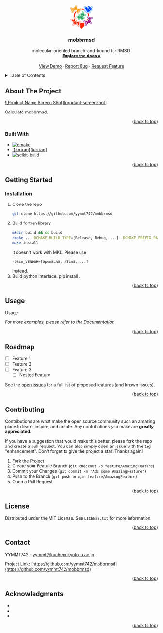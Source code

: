 <!-- Improved compatibility of back to top link: See: https://github.com/othneildrew/Best-README-Template/pull/73 -->
<a name="readme-top"></a>
<!--
*** Thanks for checking out the Best-README-Template. If you have a suggestion
*** that would make this better, please fork the repo and create a pull request
*** or simply open an issue with the tag "enhancement".
*** Don't forget to give the project a star!
*** Thanks again! Now go create something AMAZING! :D
-->



<!-- PROJECT SHIELDS -->
<!--
*** I'm using markdown "reference style" links for readability.
*** Reference links are enclosed in brackets [ ] instead of parentheses ( ).
*** See the bottom of this document for the declaration of the reference variables
*** for contributors-url, forks-url, etc. This is an optional, concise syntax you may use.
*** https://www.markdownguide.org/basic-syntax/#reference-style-links
-->
<!--
[![Contributors][contributors-shield]][contributors-url]
[![Forks][forks-shield]][forks-url]
[![Stargazers][stars-shield]][stars-url]
[![Issues][issues-shield]][issues-url]
[![MIT License][license-shield]][license-url]
-->



<!-- PROJECT LOGO -->
<br />
<div align="center">
  <a href="https://github.com/yymmt742/mobbrmsd">
    <img src="images/logo.png" alt="Logo" width="80" height="80">
  </a>

<h3 align="center">mobbrmsd</h3>

  <p align="center">
    molecular-oriented branch-and-bound for RMSD.
    <br />
    <a href="https://github.com/yymmt742/mobbrmsd"><strong>Explore the docs »</strong></a>
    <br />
    <br />
    <a href="https://github.com/yymmt742/mobbrmsd">View Demo</a>
    ·
    <a href="https://github.com/yymmt742/mobbrmsd/issues/new?labels=bug&template=bug-report---.md">Report Bug</a>
    ·
    <a href="https://github.com/yymmt742/mobbrmsd/issues/new?labels=enhancement&template=feature-request---.md">Request Feature</a>
  </p>
</div>


<!-- TABLE OF CONTENTS -->
<details>
  <summary>Table of Contents</summary>
  <ol>
    <li>
      <a href="#about-the-project">About The Project</a>
      <ul>
        <li><a href="#built-with">Built With</a></li>
      </ul>
    </li>
    <li>
      <a href="#getting-started">Getting Started</a>
      <ul>
        <li><a href="#prerequisites">Prerequisites</a></li>
        <li><a href="#installation">Installation</a></li>
      </ul>
    </li>
    <li><a href="#usage">Usage</a></li>
    <li><a href="#roadmap">Roadmap</a></li>
    <li><a href="#contributing">Contributing</a></li>
    <li><a href="#license">License</a></li>
    <li><a href="#contact">Contact</a></li>
    <li><a href="#acknowledgments">Acknowledgments</a></li>
  </ol>
</details>



<!-- ABOUT THE PROJECT -->
## About The Project

[![Product Name Screen Shot][product-screenshot]](https://example.com)

Calculate mobbrmsd.

<p align="right">(<a href="#readme-top">back to top</a>)</p>



### Built With

* [![cmake][cmake]][cmake-url]
* [![fortran][fortran]][fortran-url]
* [![scikit-build][skbuild-shield]][skbuild-url]

<p align="right">(<a href="#readme-top">back to top</a>)</p>



<!-- GETTING STARTED -->
## Getting Started

### Installation

1. Clone the repo
   ```sh
   git clone https://github.com/yymmt742/mobbrmsd
   ```
2. Build fortran library
   ```sh
   mkdir build && cd build
   cmake .. -DCMAKE_BUILD_TYPE=[Release, Debug, ...] -DCMAKE_PREFIX_PATH=your_local_cmake_path
   make install
   ```
   It doesn't work with MKL. Please use
   ```sh
   -DBLA_VENDOR=[OpenBLAS, ATLAS, ...]
   ```
   instead.
3. Build python interface.
   pip install .


<p align="right">(<a href="#readme-top">back to top</a>)</p>

<!-- USAGE EXAMPLES -->
## Usage

Usage

_For more examples, please refer to the [Documentation](https://example.com)_

<p align="right">(<a href="#readme-top">back to top</a>)</p>



<!-- ROADMAP -->
## Roadmap

- [ ] Feature 1
- [ ] Feature 2
- [ ] Feature 3
    - [ ] Nested Feature

See the [open issues](https://github.com/yymmt742/mobbrmsd/issues) for a full list of proposed features (and known issues).

<p align="right">(<a href="#readme-top">back to top</a>)</p>



<!-- CONTRIBUTING -->
## Contributing

Contributions are what make the open source community such an amazing place to learn, inspire, and create. Any contributions you make are **greatly appreciated**.

If you have a suggestion that would make this better, please fork the repo and create a pull request. You can also simply open an issue with the tag "enhancement".
Don't forget to give the project a star! Thanks again!

1. Fork the Project
2. Create your Feature Branch (`git checkout -b feature/AmazingFeature`)
3. Commit your Changes (`git commit -m 'Add some AmazingFeature'`)
4. Push to the Branch (`git push origin feature/AmazingFeature`)
5. Open a Pull Request

<p align="right">(<a href="#readme-top">back to top</a>)</p>



<!-- LICENSE -->
## License

Distributed under the MIT License. See `LICENSE.txt` for more information.

<p align="right">(<a href="#readme-top">back to top</a>)</p>



<!-- CONTACT -->
## Contact

YYMMT742 - yymmt@kuchem.kyoto-u.ac.jp

Project Link: [https://github.com/yymmt742/mobbrmsd](https://github.com/yymmt742/mobbrmsd)

<p align="right">(<a href="#readme-top">back to top</a>)</p>



<!-- ACKNOWLEDGMENTS -->
## Acknowledgments

* []()
* []()
* []()

<p align="right">(<a href="#readme-top">back to top</a>)</p>



<!-- MARKDOWN LINKS & IMAGES -->
<!-- https://www.markdownguide.org/basic-syntax/#reference-style-links -->
[contributors-shield]: https://img.shields.io/github/contributors/yymmt742/mobbrmsd.svg?style=for-the-badge
[contributors-url]: https://github.com/yymmt742/mobbrmsd/graphs/contributors
[forks-shield]: https://img.shields.io/github/forks/yymmt742/mobbrmsd.svg?style=for-the-badge
[forks-url]: https://github.com/yymmt742/mobbrmsd/network/members
[stars-shield]: https://img.shields.io/github/stars/yymmt742/mobbrmsd.svg?style=for-the-badge
[stars-url]: https://github.com/yymmt742/mobbrmsd/stargazers
[issues-shield]: https://img.shields.io/github/issues/yymmt742/mobbrmsd.svg?style=for-the-badge
[issues-url]: https://github.com/yymmt742/mobbrmsd/issues
[license-shield]: https://img.shields.io/github/license/yymmt742/mobbrmsd.svg?style=for-the-badge
[license-url]: https://github.com/yymmt742/mobbrmsd/blob/master/LICENSE.txt
[cmake]: https://img.shields.io/badge/Cmake-064F8C?style=for-the-badge&logo=cmake&logoColor=EEEEEE
[cmake-url]: https://cmake.org/
[fortran-shield]: https://img.shields.io/badge/Fortran-734F96?style=for-the-badge&logo=fortran&logoColor=FFFFFF
[fortran-url]: https://fortran-lang.org/
[skbuild-shield]: https://img.shields.io/badge/skbuild-35495E?style=for-the-badge
[skbuild-url]: https://scikit-build.readthedocs.io/en/latest/

